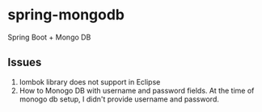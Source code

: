 # spring-mongodb
Spring Boot + Mongo DB



## Issues
1. lombok library does not support in Eclipse
2. How to Monogo DB with username and password fields. At the time of monogo db setup, I didn't provide username and password.
